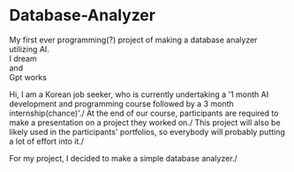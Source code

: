 # Database-Analyzer
My first ever programming(?) project of making a database analyzer utilizing AI.  
I dream  
and  
Gpt works  

Hi, I am a Korean job seeker, who is currently undertaking a '1 month AI development and programming course followed by a 3 month internship(chance)'./
At the end of our course, participants are required to make a presentation on a project they worked on./
This project will also be likely used in the participants' portfolios, so everybody will probably putting a lot of effort into it./

For my project, I decided to make a simple database analyzer./
